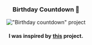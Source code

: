 <div align="center">

### Birthday Countdown 🎈

!["Birthday countdown" project](https://i.postimg.cc/3wFCYbC6/bc.gif)

#### I was inspired by [this](https://vanillawebprojects.com/projects/new-year-countdown) project.

</div>
